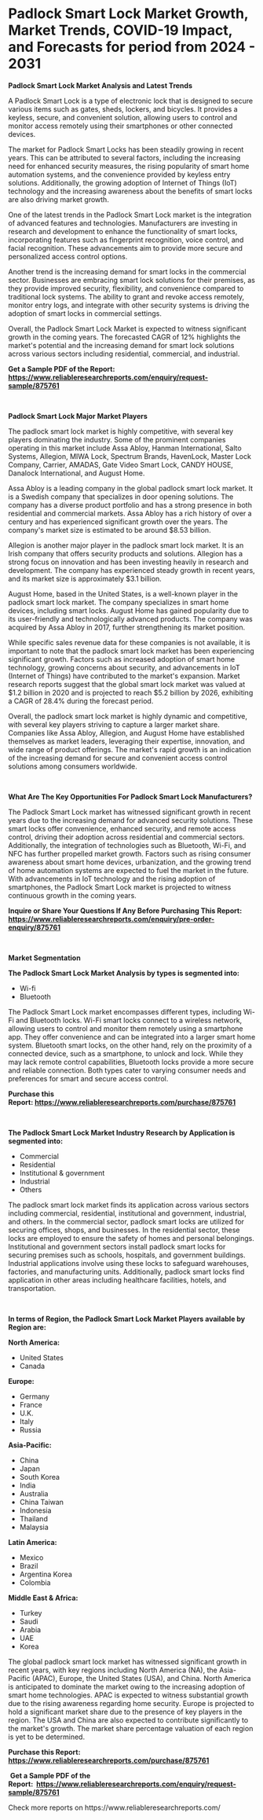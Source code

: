 <p><h1>Padlock Smart Lock Market Growth, Market Trends, COVID-19 Impact, and Forecasts for period from 2024 - 2031</h1></p><p><strong>Padlock Smart Lock Market Analysis and Latest Trends</strong></p>
<p><p>A Padlock Smart Lock is a type of electronic lock that is designed to secure various items such as gates, sheds, lockers, and bicycles. It provides a keyless, secure, and convenient solution, allowing users to control and monitor access remotely using their smartphones or other connected devices.</p><p>The market for Padlock Smart Locks has been steadily growing in recent years. This can be attributed to several factors, including the increasing need for enhanced security measures, the rising popularity of smart home automation systems, and the convenience provided by keyless entry solutions. Additionally, the growing adoption of Internet of Things (IoT) technology and the increasing awareness about the benefits of smart locks are also driving market growth.</p><p>One of the latest trends in the Padlock Smart Lock market is the integration of advanced features and technologies. Manufacturers are investing in research and development to enhance the functionality of smart locks, incorporating features such as fingerprint recognition, voice control, and facial recognition. These advancements aim to provide more secure and personalized access control options.</p><p>Another trend is the increasing demand for smart locks in the commercial sector. Businesses are embracing smart lock solutions for their premises, as they provide improved security, flexibility, and convenience compared to traditional lock systems. The ability to grant and revoke access remotely, monitor entry logs, and integrate with other security systems is driving the adoption of smart locks in commercial settings.</p><p>Overall, the Padlock Smart Lock Market is expected to witness significant growth in the coming years. The forecasted CAGR of 12% highlights the market's potential and the increasing demand for smart lock solutions across various sectors including residential, commercial, and industrial.</p></p>
<p><strong>Get a Sample PDF of the Report:&nbsp; <a href="https://www.reliableresearchreports.com/enquiry/request-sample/875761">https://www.reliableresearchreports.com/enquiry/request-sample/875761</a></strong></p>
<p>&nbsp;</p>
<p><strong>Padlock Smart Lock Major Market Players</strong></p>
<p><p>The padlock smart lock market is highly competitive, with several key players dominating the industry. Some of the prominent companies operating in this market include Assa Abloy, Hanman International, Salto Systems, Allegion, MIWA Lock, Spectrum Brands, HavenLock, Master Lock Company, Carrier, AMADAS, Gate Video Smart Lock, CANDY HOUSE, Danalock International, and August Home.</p><p>Assa Abloy is a leading company in the global padlock smart lock market. It is a Swedish company that specializes in door opening solutions. The company has a diverse product portfolio and has a strong presence in both residential and commercial markets. Assa Abloy has a rich history of over a century and has experienced significant growth over the years. The company's market size is estimated to be around $8.53 billion.</p><p>Allegion is another major player in the padlock smart lock market. It is an Irish company that offers security products and solutions. Allegion has a strong focus on innovation and has been investing heavily in research and development. The company has experienced steady growth in recent years, and its market size is approximately $3.1 billion.</p><p>August Home, based in the United States, is a well-known player in the padlock smart lock market. The company specializes in smart home devices, including smart locks. August Home has gained popularity due to its user-friendly and technologically advanced products. The company was acquired by Assa Abloy in 2017, further strengthening its market position.</p><p>While specific sales revenue data for these companies is not available, it is important to note that the padlock smart lock market has been experiencing significant growth. Factors such as increased adoption of smart home technology, growing concerns about security, and advancements in IoT (Internet of Things) have contributed to the market's expansion. Market research reports suggest that the global smart lock market was valued at $1.2 billion in 2020 and is projected to reach $5.2 billion by 2026, exhibiting a CAGR of 28.4% during the forecast period.</p><p>Overall, the padlock smart lock market is highly dynamic and competitive, with several key players striving to capture a larger market share. Companies like Assa Abloy, Allegion, and August Home have established themselves as market leaders, leveraging their expertise, innovation, and wide range of product offerings. The market's rapid growth is an indication of the increasing demand for secure and convenient access control solutions among consumers worldwide.</p></p>
<p>&nbsp;</p>
<p><strong>What Are The Key Opportunities For Padlock Smart Lock Manufacturers?</strong></p>
<p><p>The Padlock Smart Lock market has witnessed significant growth in recent years due to the increasing demand for advanced security solutions. These smart locks offer convenience, enhanced security, and remote access control, driving their adoption across residential and commercial sectors. Additionally, the integration of technologies such as Bluetooth, Wi-Fi, and NFC has further propelled market growth. Factors such as rising consumer awareness about smart home devices, urbanization, and the growing trend of home automation systems are expected to fuel the market in the future. With advancements in IoT technology and the rising adoption of smartphones, the Padlock Smart Lock market is projected to witness continuous growth in the coming years.</p></p>
<p><strong>Inquire or Share Your Questions If Any Before Purchasing This Report: <a href="https://www.reliableresearchreports.com/enquiry/pre-order-enquiry/875761">https://www.reliableresearchreports.com/enquiry/pre-order-enquiry/875761</a></strong></p>
<p>&nbsp;</p>
<p><strong>Market Segmentation</strong></p>
<p><strong>The Padlock Smart Lock Market Analysis by types is segmented into:</strong></p>
<p><ul><li>Wi-fi</li><li>Bluetooth</li></ul></p>
<p><p>The Padlock Smart Lock market encompasses different types, including Wi-Fi and Bluetooth locks. Wi-Fi smart locks connect to a wireless network, allowing users to control and monitor them remotely using a smartphone app. They offer convenience and can be integrated into a larger smart home system. Bluetooth smart locks, on the other hand, rely on the proximity of a connected device, such as a smartphone, to unlock and lock. While they may lack remote control capabilities, Bluetooth locks provide a more secure and reliable connection. Both types cater to varying consumer needs and preferences for smart and secure access control.</p></p>
<p><strong>Purchase this Report:&nbsp;<a href="https://www.reliableresearchreports.com/purchase/875761">https://www.reliableresearchreports.com/purchase/875761</a></strong></p>
<p>&nbsp;</p>
<p><strong>The Padlock Smart Lock Market Industry Research by Application is segmented into:</strong></p>
<p><ul><li>Commercial</li><li>Residential</li><li>Institutional & government</li><li>Industrial</li><li>Others</li></ul></p>
<p><p>The padlock smart lock market finds its application across various sectors including commercial, residential, institutional and government, industrial, and others. In the commercial sector, padlock smart locks are utilized for securing offices, shops, and businesses. In the residential sector, these locks are employed to ensure the safety of homes and personal belongings. Institutional and government sectors install padlock smart locks for securing premises such as schools, hospitals, and government buildings. Industrial applications involve using these locks to safeguard warehouses, factories, and manufacturing units. Additionally, padlock smart locks find application in other areas including healthcare facilities, hotels, and transportation.</p></p>
<p>&nbsp;</p>
<p><strong>In terms of Region, the Padlock Smart Lock Market Players available by Region are:</strong></p>
<p>
    <p> <strong> North America: </strong>
        <ul>
            <li>United States</li>
            <li>Canada</li>
        </ul>
        </p> 
    <p> <strong> Europe: </strong>
        <ul>
            <li>Germany</li>
            <li>France</li>
            <li>U.K.</li>
            <li>Italy</li>
            <li>Russia</li>
        </ul>
        </p> 
    <p> <strong> Asia-Pacific: </strong>
        <ul>
            <li>China</li>
            <li>Japan</li>
            <li>South Korea</li>
            <li>India</li>
            <li>Australia</li>
            <li>China Taiwan</li>
            <li>Indonesia</li>
            <li>Thailand</li>
            <li>Malaysia</li>
        </ul>
        </p> 
    <p> <strong> Latin America: </strong>
        <ul>
            <li>Mexico</li>
            <li>Brazil</li>
            <li>Argentina Korea</li>
            <li>Colombia</li>
        </ul>
        </p> 
    <p> <strong> Middle East & Africa: </strong>
        <ul>
            <li>Turkey</li>
            <li>Saudi</li>
            <li>Arabia</li>
            <li>UAE</li>
            <li>Korea</li>
        </ul>
    </p>
    </p>
<p><p>The global padlock smart lock market has witnessed significant growth in recent years, with key regions including North America (NA), the Asia-Pacific (APAC), Europe, the United States (USA), and China. North America is anticipated to dominate the market owing to the increasing adoption of smart home technologies. APAC is expected to witness substantial growth due to the rising awareness regarding home security. Europe is projected to hold a significant market share due to the presence of key players in the region. The USA and China are also expected to contribute significantly to the market's growth. The market share percentage valuation of each region is yet to be determined.</p></p>
<p><strong>Purchase this Report: <a href="https://www.reliableresearchreports.com/purchase/875761">https://www.reliableresearchreports.com/purchase/875761</a></strong></p>
<p>&nbsp;<strong>Get a Sample PDF of the Report:&nbsp;&nbsp;<a href="https://www.reliableresearchreports.com/enquiry/request-sample/875761">https://www.reliableresearchreports.com/enquiry/request-sample/875761</a></strong></p>
<p><strong></strong></p>
<p>Check more reports on https://www.reliableresearchreports.com/</p>